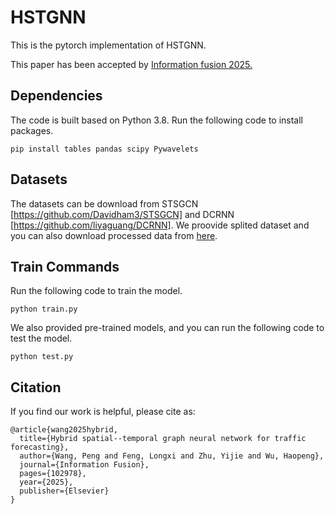 # HSTGNN
This is the pytorch implementation of HSTGNN. 

This paper has been accepted by [Information fusion 2025.](https://doi.org/10.1016/j.inffus.2025.102978)


## Dependencies
The code is built based on Python 3.8. Run the following code to install packages.

```
pip install tables pandas scipy Pywavelets
```

## Datasets
The datasets can be download from STSGCN [https://github.com/Davidham3/STSGCN] and DCRNN [https://github.com/liyaguang/DCRNN]. We proovide splited dataset and you can also download processed data from [here](https://pan.baidu.com/s/1R7rc_NENS3AEoPGq3MCNCg?pwd=q5eu).

## Train Commands
Run the following code to train the model.

```
python train.py
```

We also provided pre-trained models, and you can run the following code to test the model.

```
python test.py
```
## Citation
If you find our work is helpful, please cite as:


```
@article{wang2025hybrid,
  title={Hybrid spatial--temporal graph neural network for traffic forecasting},
  author={Wang, Peng and Feng, Longxi and Zhu, Yijie and Wu, Haopeng},
  journal={Information Fusion},
  pages={102978},
  year={2025},
  publisher={Elsevier}
}
```
